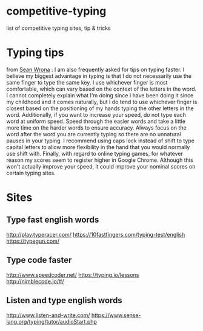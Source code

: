 # competitive-typing
list of competitive typing sites, tip &amp; tricks

# Typing tips 
from [Sean Wrona](http://seanwrona.com/typing.php) : 
I am also frequently asked for tips on typing faster. I believe my biggest advantage in typing is that I do not necessarily use the same finger to type the same key. I use whichever finger is most comfortable, which can vary based on the context of the letters in the word. I cannot completely explain what I'm doing since I have been doing it since my childhood and it comes naturally, but I do tend to use whichever finger is closest based on the positioning of my hands typing the other letters in the word. Additionally, if you want to increase your speed, do not type each word at uniform speed. Speed through the easier words and take a little more time on the harder words to ensure accuracy. Always focus on the word after the word you are currently typing so there are no unnatural pauses in your typing. I recommend using caps lock instead of shift to type capital letters to allow more flexibility in the hand that you would normally use shift with. Finally, with regard to online typing games, for whatever reason my scores seem to register higher in Google Chrome. Although this won't actually improve your speed, it could improve your nominal scores on certain typing sites. 



# Sites
## Type fast english words
http://play.typeracer.com/
https://10fastfingers.com/typing-test/english
https://typegun.com/
## Type code faster
http://www.speedcoder.net/
https://typing.io/lessons
http://nimblecode.io/#/
## Listen and type english words 
http://www.listen-and-write.com/
https://www.sense-lang.org/typing/tutor/audioStart.php


